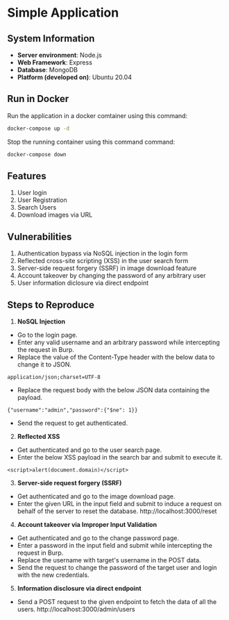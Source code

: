 # Simple Application

## System Information

- **Server environment**: Node.js
- **Web Framework**: Express
- **Database**: MongoDB
- **Platform (developed on)**: Ubuntu 20.04

## Run in Docker

Run the application in a docker comtainer using this command:
```bash
docker-compose up -d
```

Stop the running container using this command command:
```bash
docker-compose down
```

## Features

1. User login
2. User Registration
3. Search Users
4. Download images via URL

## Vulnerabilities

1. Authentication bypass via NoSQL injection in the login form
2. Reflected cross-site scripting (XSS) in the user search form
3. Server-side request forgery (SSRF) in image download feature
4. Account takeover by changing the password of any arbitrary user
5. User information diclosure via direct endpoint

## Steps to Reproduce

1. **NoSQL Injection**
- Go to the login page.
- Enter any valid username and an arbitrary password while intercepting the request in Burp.
- Replace the value of the Content-Type header with the below data to change it to JSON.
```
application/json;charset=UTF-8
```
- Replace the request body with the below JSON data containing the payload.
```
{"username":"admin","password":{"$ne": 1}}
```
- Send the request to get authenticated.
	
2. **Reflected XSS**
- Get authenticated and go to the user search page.
- Enter the below XSS payload in the search bar and submit to execute it.
```
<script>alert(document.domain)</script>
```
		
3. **Server-side request forgery (SSRF)**
- Get authenticated and go to the image download page.
- Enter the given URL in the input field and submit to induce a request on behalf of the server to reset the database.
http://localhost:3000/reset
		
4. **Account takeover via Improper Input Validation**
- Get authenticated and go to the change password page.
- Enter a password in the input field and submit while intercepting the request in Burp.
- Replace the username with target's username in the POST data.
- Send the request to change the password of the target user and login with the new credentials.
	
5. **Information disclosure via direct endpoint**
- Send a POST request to the given endpoint to fetch the data of all the users.
http://localhost:3000/admin/users
